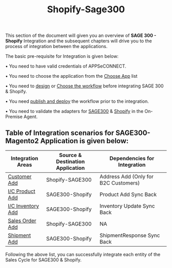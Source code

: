 ﻿---
title: "Shopify-Sage300"
toc: true
tag: developers
category: "Integration"
menus: 
    integration:
        title: "Shopify-Sage300 B2C"
        icon: fa fa-wpexplorer
        identifier: shopifysageintegration
---
This section of the document will given you an overview of **SAGE 300 - Shopify** Integration and the subsequent chapters  will drive 
you to the process of integration between the applications.

The basic pre-requisite for Integration is given below: 

•	You need to have valid credentials of APPSeCONNECT.

•	You need to choose the application from the [Choose App](/getting%20started/configurations/#process-of-choosing-app) list

•	You need to [design](/workflow/steps-to-create-your-first-workflow/) or [Choose the workflow](/workflow/steps-to-choose-your-workflow/) before integrating SAGE 300 & Shopify.

•	You need [publish and deploy](/workflow/deploying-and-executing/) the workflow prior to the integration.

•	You need to validate the adapters for [SAGE300](/connectors/sage300/) & [Shopify](/connectors/shopify/) in the On-Premise Agent.


## Table of Integration scenarios for SAGE300-Magento2 Application is given below:


|Integration Areas|Source & Destination Application|Dependencies for Integration|
|---|-------------|---|
|[Customer Add](/Integration/Sage-Shopify/customer-add/)|Shopify-SAGE300|Address Add (Only for B2C Customers)|
|[I/C Product Add](/Integration/Sage-Shopify/ic-product-add/)|SAGE300-Shopify|Product Add Sync Back|
|[I/C Inventory Add](/Integration/Sage-Shopify/ic-inventory-update/)|SAGE300-Shopify|Inventory Update Sync Back|
|[Sales Order Add](/Integration/Sage-Shopify/sales-order-add/)|Shopify-SAGE300|NA|
|[Shipment Add](/Integration/Sage-Shopify/ic-shipment-add/)|SAGE300-Shopify|ShipmentResponse Sync Back|


Following the above list, you can successfully integrate each entity of the Sales Cycle for SAGE300 & Shopify.